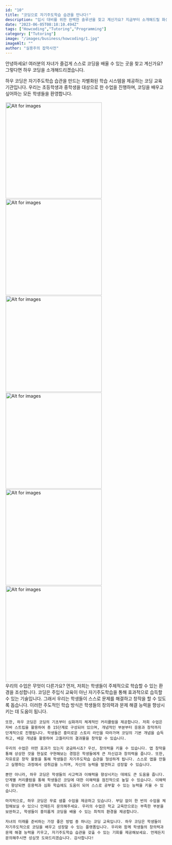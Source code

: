 ```yaml
---
id: "10"
title: "코딩으로 자기주도학습 습관을 만나다!"
description: "입시 대비를 위한 완벽한 솔루션을 찾고 계신가요? 지금부터 소개해드릴 화상 입시 컨설팅 서비스는 정확하고 신속한 입시 대비를 위한 최적의 선택입니다."
date: "2023-06-05T08:18:10.494Z"
tags: ["Howcoding","Tutoring","Programming"]
category: ["Tutoring"]
image: "/images/business/howcoding/1.jpg"
imageAlt: ""
author: "실용주의 잡학사전"
---
```



<p className="mb-3 font-light text-gray-500 dark:text-gray-400 first-line:uppercase first-line:tracking-widest first-letter:text-7xl first-letter:font-bold first-letter:text-gray-900 dark:first-letter:text-gray-100 first-letter:mr-3 first-letter:float-left">
    안녕하세요! 여러분의 자녀가 즐겁게 스스로 코딩을 배울 수 있는 곳을 찾고 계신가요? 그렇다면 하우 코딩을 소개해드리겠습니다.
</p>
<div className="font-light text-gray-500 dark:text-gray-400">
    하우 코딩은 자기주도학습 습관을 만드는 차별화된 학습 시스템을 제공하는 코딩 교육 기관입니다. 우리는 초등학생과 중학생을 대상으로 한 수업을 진행하며, 코딩을 배우고 싶어하는 모든 학생들을 환영합니다.
</div>
<br/>
<div className="relative">
  <!-- <div className="flex" style="transform:translateX(-600px)"> -->
  <div className="flex flex-wrap justify-center not-prose">
    <img
        height="300px"
        width="300px"
        className="cover border rounded-full"
        style="margin:1px"
        alt="Alt for images"
        src="/images/business/howcoding/review01.png"
    />
    <img
        height="300px"
        width="300px"
        className="cover border rounded-full"
        style="margin:1px"
        alt="Alt for images"
        src="/images/business/howcoding/review02.png"
    />
    <img
        height="300px"
        width="300px"
        className="cover border rounded-full"
        style="margin:1px"
        alt="Alt for images"
        src="/images/business/howcoding/review03.png"
    />
    <img
        height="300px"
        width="300px"
        className="cover border rounded-full"
        style="margin:1px"
        alt="Alt for images"
        src="/images/business/howcoding/review04.png"
    />
    <img
        height="300px"
        width="300px"
        className="cover border rounded-full"
        style="margin:1px"
        alt="Alt for images"
        src="/images/business/howcoding/review05.png"
    />
    <img
        height="300px"
        width="300px"
        className="cover border rounded-full"
        style="margin:1px"
        alt="Alt for images"
        src="/images/business/howcoding/review06.png"
    />
  </div>
</div>
<div className="font-light text-gray-500 dark:text-gray-400">
    우리의 수업은 무엇이 다른가요? 먼저, 저희는 학생들이 주체적으로 학습할 수 있는 환경을 조성합니다. 코딩은 주입식 교육이 아닌 자기주도학습을 통해 효과적으로 습득할 수 있는 기술입니다. 그래서 우리는 학생들이 스스로 문제를 해결하고 창작을 할 수 있도록 돕습니다. 이러한 주도적인 학습 방식은 학생들의 창의력과 문제 해결 능력을 향상시키는 데 도움이 됩니다.

    또한, 하우 코딩은 코딩의 기초부터 심화까지 체계적인 커리큘럼을 제공합니다. 저희 수업은 자바 스트립을 활용하여 총 15단계로 구성되어 있으며, 개념적인 부분부터 응용과 창작까지 단계적으로 진행됩니다. 학생들은 흥미로운 스토리 라인을 따라가며 코딩의 기본 개념을 습득하고, 배운 개념을 활용하여 고퀄리티의 결과물을 창작할 수 있습니다.

    우리의 수업은 어떤 효과가 있는지 궁금하시죠? 우선, 창의력을 키울 수 있습니다. 앱 창작을 통해 상상한 것을 현실로 구현해보는 경험은 학생들에게 큰 자신감과 창의력을 줍니다. 또한, 자유로운 창작 활동을 통해 학생들은 자기주도학습 습관을 형성하게 됩니다. 스스로 앱을 만들고 실행하는 과정에서 성취감을 느끼며, 자신의 능력을 발견하고 성장할 수 있습니다.

    뿐만 아니라, 하우 코딩은 학생들의 사고력과 이해력을 향상시키는 데에도 큰 도움을 줍니다. 단계별 커리큘럼을 통해 학생들은 코딩에 대한 이해력을 점진적으로 높일 수 있습니다. 이해력이 향상되면 응용력과 심화 학습에도 도움이 되어 스스로 공부할 수 있는 능력을 키울 수 있습니다.

    마지막으로, 하우 코딩은 무료 샘플 수업을 제공하고 있습니다. 부담 없이 한 번의 수업을 체험해보실 수 있으니 언제든지 문의해주세요. 우리의 수업은 학교 교육만으로는 부족한 부분을 보완하고, 학생들이 흥미롭게 코딩을 배울 수 있는 최적의 환경을 제공합니다.

    자녀의 미래를 준비하는 가장 좋은 방법 중 하나는 코딩 교육입니다. 하우 코딩은 학생들이 자기주도적으로 코딩을 배우고 성장할 수 있는 플랫폼입니다. 우리와 함께 학생들의 창의력과 문제 해결 능력을 키우고, 자기주도학습 습관을 갖출 수 있는 기회를 제공해보세요. 언제든지 문의해주시면 성심껏 도와드리겠습니다. 감사합니다!
</div>